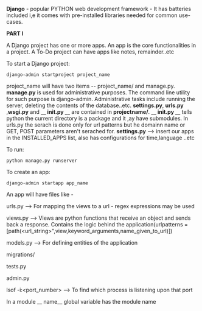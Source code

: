 **Django** - popular PYTHON web development framework
           - It has batteries included i,e it comes with pre-installed libraries needed for common use-cases.

**PART I**
           
 A Django project has one or more apps. An app is the core functionalities in a project. A To-Do project can have apps like notes, remainder..etc
 
 To start a Django project:
 ```
 django-admin startproject project_name
 ```
 project_name will have two items -- project_name/ and manage.py. **manage.py** is used for administrative purposes. The command line utility for such purpose is django-admin.
 Administrative tasks include running the server, deleting the contents of the database..etc. **settings.py**, **urls.py** ,**wsgi.py** and **__ __init__.py __** are contained in **projectname/**. **__ __init__.py __** tells python the current directory is a package and it ,ay have submodules. In urls.py the serach is done only for url patterns but he domainn name or GET, POST parameters aren't serached for. **settings.py** --> insert our apps in the INSTALLED_APPS list, also has configurations for time,language ..etc
 
 To run:
 ```
 python manage.py runserver
 ```
 To create  an app:
 ```
 django-admin startapp app_name
 ```
 An app will have files like - 
 
 urls.py --> For mapping the views to a url - regex expressions may be used
 
 views.py --> Views are python functions that receive an object and sends back a response. Contains                                                                                                                 the logic behind the application(urlpatterns = [path(<url_string>",view,keyword_arguments,name_given_to_url)])
 
 models.py --> For defining entities of the application
 
 migrations/
 
 tests.py
 
 admin.py
                               
                               
                               
lsof -i:<port_number> -->  To find which process is listening upon that port

In a module __ name__ global variable has the module name

 
 
            
